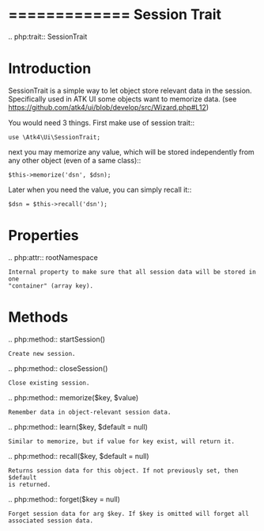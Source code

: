 =============
Session Trait
=============

.. php:trait:: SessionTrait


Introduction
============

SessionTrait is a simple way to let object store relevant data in the session. Specifically used in ATK UI
some objects want to memorize data.  (see https://github.com/atk4/ui/blob/develop/src/Wizard.php#L12)

You would need 3 things. First make use of session trait::

    use \Atk4\Ui\SessionTrait;

next you may memorize any value, which will be stored independently from any other object (even of a same class)::

    $this->memorize('dsn', $dsn);

Later when you need the value, you can simply recall it::

    $dsn = $this->recall('dsn');


Properties
==========

.. php:attr:: rootNamespace

    Internal property to make sure that all session data will be stored in one
    "container" (array key).

Methods
=======

.. php:method:: startSession()

    Create new session.

.. php:method:: closeSession()

    Close existing session.

.. php:method:: memorize($key, $value)

    Remember data in object-relevant session data.

.. php:method:: learn($key, $default = null)

    Similar to memorize, but if value for key exist, will return it.

.. php:method:: recall($key, $default = null)

    Returns session data for this object. If not previously set, then $default
    is returned.

.. php:method:: forget($key = null)

    Forget session data for arg $key. If $key is omitted will forget all
    associated session data.
